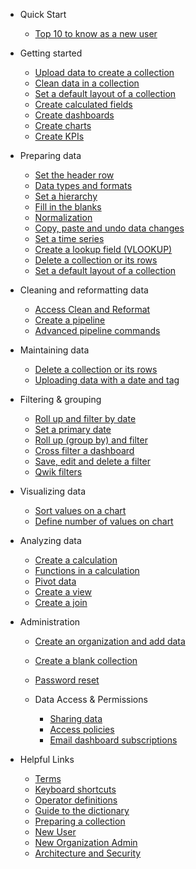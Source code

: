 * Quick Start
  * [Top 10 to know as a new user](getting_started/training101.md)
* Getting started
  * [Upload data to create a collection](getting_started/uploadingdata.md)
  * [Clean data in a collection](getting_started/cleaningdata.md)
  * [Set a default layout of a collection](how_to/default.md)
  * [Create calculated fields](how_to/calculate.md)
  * [Create dashboards](getting_started/dashboards.md)
  * [Create charts](getting_started/charts.md)
  * [Create KPIs](getting_started/kpis.md)

* Preparing data
  * [Set the header row](how_to/setheader.md)
  * [Data types and formats](how_to/data.md)
  * [Set a hierarchy](how_to/hierarchies.md)
  * [Fill in the blanks](how_to/fillin.md)
  * [Normalization](how_to/normalization.md)
  * [Copy, paste and undo data changes](how_to/copy.md)
  * [Set a time series](how_to/timeseries.md)
  * [Create a lookup field (VLOOKUP)](how_to/lookup.md)
  * [Delete a collection or its rows](how_to/delete.md)
  * [Set a default layout of a collection](how_to/default.md)

* Cleaning and reformatting data
  * [Access Clean and Reformat](how_to/accessing_clean_and_reformat.md)
  * [Create a pipeline](how_to/creating_pipeline.md)
  * [Advanced pipeline commands](how_to/advanced_manipulator_commands.md)

* Maintaining data
  * [Delete a collection or its rows](how_to/delete.md)
  * [Uploading data with a date and tag](how_to/tag.md)
 
* Filtering & grouping
  * [Roll up and filter by date](how_to/rollup.md)
  * [Set a primary date](how_to/date.md)
  * [Roll up (group by) and filter](how_to/filter.md)
  * [Cross filter a dashboard](how_to/cross_filter.md)
  * [Save, edit and delete a filter](how_to/filter.md)
  * [Qwik filters](how_to/qwik_filter.md)

* Visualizing data
  * [Sort values on a chart](how_to/chart_sort.md)
  * [Define number of values on chart](how_to/chart_data_points.md)

* Analyzing data
  * [Create a calculation](how_to/calculate.md)
  * [Functions in a calculation](how_to/functions.md)
  * [Pivot data](how_to/pivot.md)
  * [Create a view](how_to/view.md)
  * [Create a join](how_to/join.md)


* Administration
  * [Create an organization and add data](getting_started/quick-start.md)
  * [Create a blank collection](how_to/new.md)
  * [Password reset](how_to/password_reset.md)
  * Data Access & Permissions
  
     * [Sharing data](how_to/sharing_access.md)
     * [Access policies](how_to/access_policy.md)
     * [Email dashboard subscriptions](how_to/dashboard_subscriptions.md)
  
* Helpful Links
  * [Terms](getting_started/structure.md)
  * [Keyboard shortcuts](keyboard.md)
  * [Operator definitions](operators.md)
  * [Guide to the dictionary](how_to/dictionary.md)
  * [Preparing a collection](getting_started/collection.md)
  * [New User](getting_started/newviewuser.md)
  * [New Organization Admin](getting_started/newuser.md)
  * [Architecture and Security](how_to/security.md)

